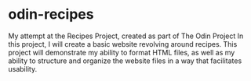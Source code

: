 # odin-recipes
My attempt at the Recipes Project, created as part of The Odin Project
In this project, I will create a basic website revolving around recipes. This project will demonstrate my ability to format HTML files, as well as my ability to structure and organize the website files in a way that facilitates usability.